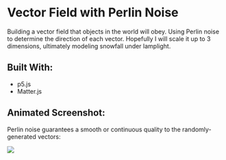 # Vector Field with Perlin Noise
Building a vector field that objects in the world will obey. Using Perlin noise to determine the direction of each vector. Hopefully I will scale it up to 3 dimensions, ultimately modeling snowfall under lamplight.

## Built With:
- p5.js
- Matter.js

## Animated Screenshot:
Perlin noise guarantees a smooth or continuous quality to the randomly-generated vectors:

<!-- ![screen shot 2018-02-23 at 3 18 55 pm](https://user-images.githubusercontent.com/29472568/36617407-f032bd7a-18ac-11e8-9dbf-2d42c89c0f35.png) -->
![](https://media.giphy.com/media/fs64XzgZOse5mrPeiz/giphy.gif)
